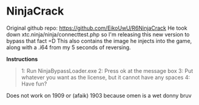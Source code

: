 # NinjaCrack
Original github repo: https://github.com/EikoUwU/R6NinjaCrack
He took down xtc.ninja/ninja/connecttest.php so I'm releasing this new version to bypass that fact =D
This also contains the image he injects into the game, along with a .i64 from my 5 seconds of reversing.

__Instructions__
> 1: Run NinjaBypassLoader.exe
> 2: Press ok at the message box
> 3: Put whatever you want as the license, but it cannot have any spaces
> 4: Have fun?

Does not work on 1909 or (afaik) 1903 because omen is a wet donny bruv
